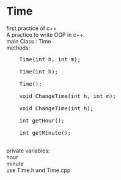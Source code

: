 # Time
first practice of c++<br />
A practice to write OOP in c++.<br />
main Class : Time<br />
methods:<br />
<pre>
	Time(int h, int m);<br />
	Time(int h);<br />
	Time();<br />
	void ChangeTime(int h, int m);<br />
	void ChangeTime(int h);<br />
	int getHour();<br />
	int getMinute();<br />
</pre>
private variables:<br />
hour<br />
minute<br />
use Time.h and Time.cpp<br />

